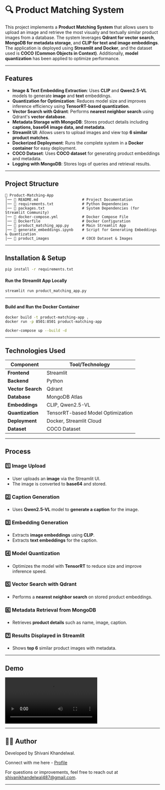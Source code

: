 # 🔍 Product Matching System

This project implements a **Product Matching System** that allows users to upload an image and retrieve the most visually and textually similar product images from a database. The system leverages **Qdrant for vector search**, **MongoDB for metadata storage**, and **CLIP for text and image embeddings**. The application is deployed using **Streamlit and Docker**, and the dataset used is **COCO (Common Objects in Context)**. Additionally, **model quantization** has been applied to optimize performance.

---

## Features

- **Image & Text Embedding Extraction**: Uses **CLIP** and **Qwen2.5-VL** models to generate **image** and **text** embeddings.
- **Quantization for Optimization**: Reduces model size and improves inference efficiency using **TensorRT-based quantization**.
- **Vector Search with Qdrant**: Performs **nearest neighbor search** using Qdrant's **vector database**.
- **Metadata Storage with MongoDB**: Stores product details including **captions, base64 image data, and metadata**.
- **Streamlit UI**: Allows users to upload images and view top **6 similar product matches**.
- **Dockerized Deployment**: Runs the complete system in a **Docker container** for easy deployment.
- **COCO Dataset**: Uses **COCO dataset** for generating product embeddings and metadata.
- **Logging with MongoDB**: Stores logs of queries and retrieval results.

---

## Project Structure

```
📁 Product-Matching-App
│── 📝 README.md                    # Project Documentation
│── 📝 requirements.txt             # Python Dependencies
│── 📝 packages.txt                 # System Dependencies (for Streamlit Community)
│── 📝 docker-compose.yml           # Docker Compose File
│── 🐳 Dockerfile                   # Docker Configuration
│── 📜 product_matching_app.py      # Main Streamlit App
│── 📜 generate_embeddings.ipynb    # Script for Generating Embeddings & Quantization
│── 📂 product_images               # COCO Dataset & Images
```

---

## Installation & Setup

```bash
pip install -r requirements.txt
```

#### **Run the Streamlit App Locally**

```bash
streamlit run product_matching_app.py
```

---

#### **Build and Run the Docker Container**

```bash
docker build -t product-matching-app .
docker run -p 8501:8501 product-matching-app
```

```bash
docker-compose up --build -d
```

---

## Technologies Used

| Component         | Tool/Technology                        |
| ----------------- | -------------------------------------- |
| **Frontend**      | Streamlit                              |
| **Backend**       | Python                                 |
| **Vector Search** | Qdrant                                 |
| **Database**      | MongoDB Atlas                          |
| **Embeddings**    | CLIP, Qwen2.5-VL                       |
| **Quantization**  | TensorRT-based Model Optimization      |
| **Deployment**    | Docker, Streamlit Cloud                |
| **Dataset**       | COCO Dataset                           |

---

## Process

### **1️⃣ Image Upload**

- User uploads an **image** via the Streamlit UI.
- The image is converted to **base64** and stored.

### **2️⃣ Caption Generation**

- Uses **Qwen2.5-VL** model to **generate a caption** for the image.

### **3️⃣ Embedding Generation**

- Extracts **image embeddings** using **CLIP**.
- Extracts **text embeddings** for the caption.

### **4️⃣ Model Quantization**

- Optimizes the model with **TensorRT** to reduce size and improve inference speed.

### **5️⃣ Vector Search with Qdrant**

- Performs a **nearest neighbor search** on stored product embeddings.

### **6️⃣ Metadata Retrieval from MongoDB**

- Retrieves **product details** such as name, image, caption.

### **7️⃣ Results Displayed in Streamlit**

- Shows **top 6** similar product images with metadata.

---

## Demo
![Demo](demo.mp4)

---

## 👩‍💻 Author
Developed by Shivani Khandelwal.

Connect with me here - [Profile](https://linktr.ee/shivanikhandelwal)

For questions or improvements, feel free to reach out at [shivanikhandelwal487@gmail.com](mailto:shivanikhandelwal487@gmail.com).

---
